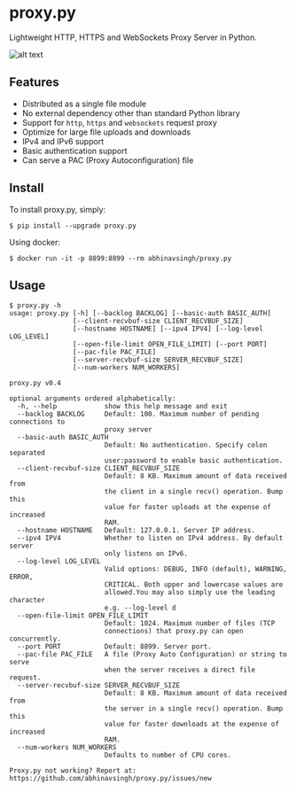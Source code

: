 proxy.py
========

Lightweight HTTP, HTTPS and WebSockets Proxy Server in Python.

![alt text](https://travis-ci.org/abhinavsingh/proxy.py.svg?branch=develop "Build Status")

Features
--------

- Distributed as a single file module
- No external dependency other than standard Python library
- Support for `http`, `https` and `websockets` request proxy
- Optimize for large file uploads and downloads
- IPv4 and IPv6 support
- Basic authentication support
- Can serve a PAC (Proxy Autoconfiguration) file

Install
-------

To install proxy.py, simply:

	$ pip install --upgrade proxy.py

Using docker:

    $ docker run -it -p 8899:8899 --rm abhinavsingh/proxy.py

Usage
-----

```
$ proxy.py -h
usage: proxy.py [-h] [--backlog BACKLOG] [--basic-auth BASIC_AUTH]
                [--client-recvbuf-size CLIENT_RECVBUF_SIZE]
                [--hostname HOSTNAME] [--ipv4 IPV4] [--log-level LOG_LEVEL]
                [--open-file-limit OPEN_FILE_LIMIT] [--port PORT]
                [--pac-file PAC_FILE]
                [--server-recvbuf-size SERVER_RECVBUF_SIZE]
                [--num-workers NUM_WORKERS]

proxy.py v0.4

optional arguments ordered alphabetically:
  -h, --help            show this help message and exit
  --backlog BACKLOG     Default: 100. Maximum number of pending connections to
                        proxy server
  --basic-auth BASIC_AUTH
                        Default: No authentication. Specify colon separated
                        user:password to enable basic authentication.
  --client-recvbuf-size CLIENT_RECVBUF_SIZE
                        Default: 8 KB. Maximum amount of data received from
                        the client in a single recv() operation. Bump this
                        value for faster uploads at the expense of increased
                        RAM.
  --hostname HOSTNAME   Default: 127.0.0.1. Server IP address.
  --ipv4 IPV4           Whether to listen on IPv4 address. By default server
                        only listens on IPv6.
  --log-level LOG_LEVEL
                        Valid options: DEBUG, INFO (default), WARNING, ERROR,
                        CRITICAL. Both upper and lowercase values are
                        allowed.You may also simply use the leading character
                        e.g. --log-level d
  --open-file-limit OPEN_FILE_LIMIT
                        Default: 1024. Maximum number of files (TCP
                        connections) that proxy.py can open concurrently.
  --port PORT           Default: 8899. Server port.
  --pac-file PAC_FILE   A file (Proxy Auto Configuration) or string to serve
                        when the server receives a direct file request.
  --server-recvbuf-size SERVER_RECVBUF_SIZE
                        Default: 8 KB. Maximum amount of data received from
                        the server in a single recv() operation. Bump this
                        value for faster downloads at the expense of increased
                        RAM.
  --num-workers NUM_WORKERS
                        Defaults to number of CPU cores.

Proxy.py not working? Report at:
https://github.com/abhinavsingh/proxy.py/issues/new
```
